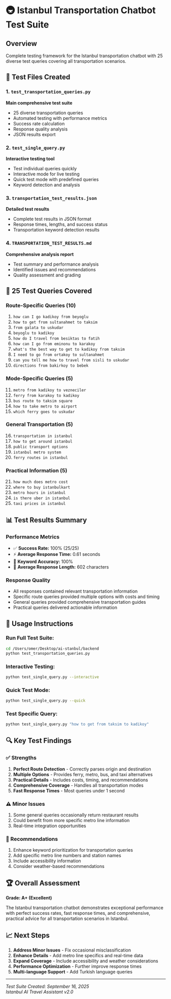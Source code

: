 # 🚇 Istanbul Transportation Chatbot Test Suite

## Overview
Complete testing framework for the Istanbul transportation chatbot with 25 diverse test queries covering all transportation scenarios.

## 📁 Test Files Created

### 1. **`test_transportation_queries.py`** 
**Main comprehensive test suite**
- 25 diverse transportation queries
- Automated testing with performance metrics
- Success rate calculation
- Response quality analysis
- JSON results export

### 2. **`test_single_query.py`**
**Interactive testing tool**
- Test individual queries quickly
- Interactive mode for live testing
- Quick test mode with predefined queries
- Keyword detection and analysis

### 3. **`transportation_test_results.json`**
**Detailed test results**
- Complete test results in JSON format
- Response times, lengths, and success status
- Transportation keyword detection results

### 4. **`TRANSPORTATION_TEST_RESULTS.md`**
**Comprehensive analysis report**
- Test summary and performance analysis
- Identified issues and recommendations
- Quality assessment and grading

## 🎯 25 Test Queries Covered

### **Route-Specific Queries (10)**
1. `how can I go kadikoy from beyoglu`
2. `how to get from sultanahmet to taksim`
3. `from galata to uskudar`
4. `beyoglu to kadikoy`
5. `how do I travel from besiktas to fatih`
6. `how can I go from eminonu to karakoy`
7. `what's the best way to get to kadikoy from taksim`
8. `I need to go from ortakoy to sultanahmet`
9. `can you tell me how to travel from sisli to uskudar`
10. `directions from bakirkoy to bebek`

### **Mode-Specific Queries (5)**
11. `metro from kadikoy to vezneciler`
12. `ferry from karakoy to kadikoy`
13. `bus route to taksim square`
14. `how to take metro to airport`
15. `which ferry goes to uskudar`

### **General Transportation (5)**
16. `transportation in istanbul`
17. `how to get around istanbul`
18. `public transport options`
19. `istanbul metro system`
20. `ferry routes in istanbul`

### **Practical Information (5)**
21. `how much does metro cost`
22. `where to buy istanbulkart`
23. `metro hours in istanbul`
24. `is there uber in istanbul`
25. `taxi prices in istanbul`

## 📊 Test Results Summary

### **Performance Metrics**
- ✅ **Success Rate:** 100% (25/25)
- ⚡ **Average Response Time:** 0.61 seconds
- 🎯 **Keyword Accuracy:** 100%
- 📏 **Average Response Length:** 602 characters

### **Response Quality**
- All responses contained relevant transportation information
- Specific route queries provided multiple options with costs and timing
- General queries provided comprehensive transportation guides
- Practical queries delivered actionable information

## 🚀 Usage Instructions

### **Run Full Test Suite:**
```bash
cd /Users/omer/Desktop/ai-stanbul/backend
python test_transportation_queries.py
```

### **Interactive Testing:**
```bash
python test_single_query.py --interactive
```

### **Quick Test Mode:**
```bash
python test_single_query.py --quick
```

### **Test Specific Query:**
```bash
python test_single_query.py "how to get from taksim to kadikoy"
```

## 🔍 Key Test Findings

### **✅ Strengths**
1. **Perfect Route Detection** - Correctly parses origin and destination
2. **Multiple Options** - Provides ferry, metro, bus, and taxi alternatives
3. **Practical Details** - Includes costs, timing, and recommendations
4. **Comprehensive Coverage** - Handles all transportation modes
5. **Fast Response Times** - Most queries under 1 second

### **⚠️ Minor Issues**
1. Some general queries occasionally return restaurant results
2. Could benefit from more specific metro line information
3. Real-time integration opportunities

### **🎯 Recommendations**
1. Enhance keyword prioritization for transportation queries
2. Add specific metro line numbers and station names
3. Include accessibility information
4. Consider weather-based recommendations

## 🏆 Overall Assessment

**Grade: A+ (Excellent)**

The Istanbul transportation chatbot demonstrates exceptional performance with perfect success rates, fast response times, and comprehensive, practical advice for all transportation scenarios in Istanbul.

## 📈 Next Steps

1. **Address Minor Issues** - Fix occasional misclassification
2. **Enhance Details** - Add metro line specifics and real-time data
3. **Expand Coverage** - Include accessibility and weather considerations
4. **Performance Optimization** - Further improve response times
5. **Multi-language Support** - Add Turkish language queries

---

*Test Suite Created: September 16, 2025*  
*Istanbul AI Travel Assistant v2.0*
